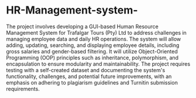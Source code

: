 # HR-Management-system-
 The project involves developing a GUI-based Human Resource Management System for Trafalgar Tours (Pty) Ltd to address challenges in managing employee data and daily HR operations. The system will allow adding, updating, searching, and displaying employee details, including gross salaries and gender-based filtering. It will utilize Object-Oriented Programming (OOP) principles such as inheritance, polymorphism, and encapsulation to ensure modularity and maintainability. The project requires testing with a self-created dataset and documenting the system's functionality, challenges, and potential future improvements, with an emphasis on adhering to plagiarism guidelines and Turnitin submission requirements.
 
